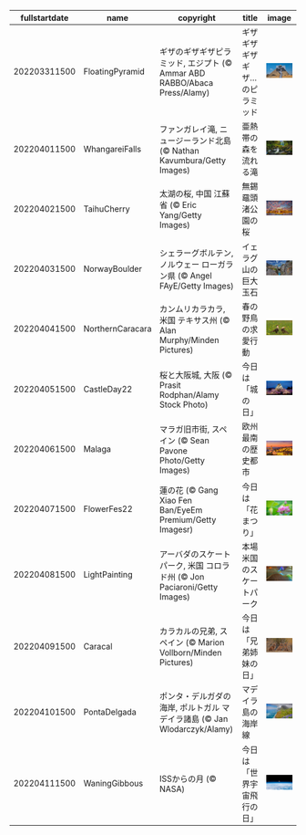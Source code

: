 |fullstartdate|name|copyright|title|image|
|--|--|--|--|--|
202203311500|FloatingPyramid|ギザのギザギザピラミッド, エジプト (© Ammar ABD RABBO/Abaca Press/Alamy)|ギザギザギザギザ…のピラミッド|![](/ja-JP/2022/04/202203311500FloatingPyramid.jpg)|
202204011500|WhangareiFalls|ファンガレイ滝, ニュージーランド北島 (© Nathan Kavumbura/Getty Images)|亜熱帯の森を流れる滝|![](/ja-JP/2022/04/202204011500WhangareiFalls.jpg)|
202204021500|TaihuCherry|太湖の桜, 中国 江蘇省 (© Eric Yang/Getty Images)|無錫黿頭渚公園の桜|![](/ja-JP/2022/04/202204021500TaihuCherry.jpg)|
202204031500|NorwayBoulder|シェラーグボルテン, ノルウェー ローガラン県 (© Angel FAyE/Getty Images)|イェラグ山の巨大玉石|![](/ja-JP/2022/04/202204031500NorwayBoulder.jpg)|
202204041500|NorthernCaracara|カンムリカラカラ, 米国 テキサス州 (© Alan Murphy/Minden Pictures)|春の野鳥の求愛行動|![](/ja-JP/2022/04/202204041500NorthernCaracara.jpg)|
202204051500|CastleDay22|桜と大阪城, 大阪 (© Prasit Rodphan/Alamy Stock Photo)|今日は「城の日」|![](/ja-JP/2022/04/202204051500CastleDay22.jpg)|
202204061500|Malaga|マラガ旧市街, スペイン (© Sean Pavone Photo/Getty Images)|欧州最南の歴史都市|![](/ja-JP/2022/04/202204061500Malaga.jpg)|
202204071500|FlowerFes22|蓮の花 (© Gang Xiao Fen Ban/EyeEm Premium/Getty Imagesr)|今日は「花まつり」|![](/ja-JP/2022/04/202204071500FlowerFes22.jpg)|
202204081500|LightPainting|アーバダのスケートパーク, 米国 コロラド州 (© Jon Paciaroni/Getty Images)|本場米国のスケートパーク|![](/ja-JP/2022/04/202204081500LightPainting.jpg)|
202204091500|Caracal|カラカルの兄弟, スペイン (© Marion Vollborn/Minden Pictures)|今日は「兄弟姉妹の日」|![](/ja-JP/2022/04/202204091500Caracal.jpg)|
202204101500|PontaDelgada|ポンタ・デルガダの海岸, ポルトガル マデイラ諸島 (© Jan Wlodarczyk/Alamy)|マデイラ島の海岸線|![](/ja-JP/2022/04/202204101500PontaDelgada.jpg)|
202204111500|WaningGibbous|ISSからの月 (© NASA)|今日は「世界宇宙飛行の日」|![](/ja-JP/2022/04/202204111500WaningGibbous.jpg)|
